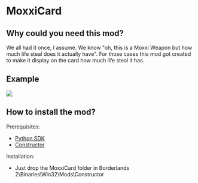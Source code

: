 # MoxxiCard
## Why could you need this mod?
We all had it once, I assume. We know "oh, this is a Moxxi Weapon but how much life steal does it actually have".
For those cases this mod got created to make it display on the card how much life steal it has.

## Example
![](https://i.imgur.com/hz3aLbH.png)

## How to install the mod?
Prerequisites:
- [Python SDK](https://github.com/bl-sdk/PythonSDK)
- [Constructor](https://github.com/juso40/bl2sdk_Mods/tree/master/Constructor)

Installation:
- Just drop the MoxxiCard folder in Borderlands 2\Binaries\Win32\Mods\Constructor
